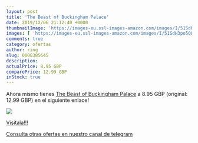 ```yaml
---
layout: post
title: 'The Beast of Buckingham Palace'
date: 2019/12/06 21:12:40 +0000
thumbnailImage: 'https://images-eu.ssl-images-amazon.com/images/I/51SdH3po5OL._SL200_.jpg'
images: [ 'https://images-eu.ssl-images-amazon.com/images/I/51SdH3po5OL._SL200_.jpg' ]
comments: true
category: ofertas
author: ring
slug: 0008385645
description:
actualPrice: 8.95 GBP
comparePrice: 12.99 GBP
inStock: true
---
```


Ahora mismo tienes [The Beast of Buckingham Palace](https://www.amazon.com/dp/0008385645/?tag=redken08-20) a 8.95 GBP (original: 12.99 GBP) en el siguiente enlace!

[![](https://images-eu.ssl-images-amazon.com/images/I/51SdH3po5OL._SL200_.jpg)](https://www.amazon.com/dp/0008385645/?tag=redken08-20)

[Visítala!!!](https://www.amazon.com/dp/0008385645/?tag=redken08-20)

[Consulta otras ofertas en nuestro canal de telegram](https://t.me/s/ofertas25)
